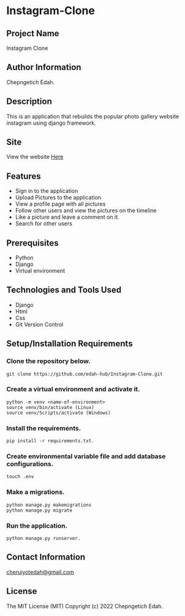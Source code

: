 # Instagram-Clone

## Project Name

Instagram Clone

## Author Information

Chepngetich Edah.

## Description

This is an application that rebuilds the popular photo gallery website instagram using django framework.

## Site

View the website <a href="#">Here</a>

## Features

<ul>
  <li>Sign in to the application</li>
  <li>Upload Pictures to the application</li>
  <li>View a profile page with all pictures</li>
  <li>Follow other users and view the pictures on the timeline</li>
  <li>Like a picture and leave a comment on it. </li>
  <li>Search for other users</li>
</ul>

## Prerequisites

<ul>
  <li>Python</li>
  <li>Django</li>
  <li>Virtual environment</li>
</ul>

## Technologies and Tools Used

<ul>
  <li>Django</li>
  <li>Html</li>
  <li>Css</li>
  <li>Git Version Control</li>
</ul>

## Setup/Installation Requirements

<h3>Clone the repository below.</h3>

`git clone https://github.com/edah-hub/Instagram-Clone.git`

<h3>Create a virtual environment and activate it.</h3>

`python -m venv <name-of-environment>`<br>
`source venv/bin/activate (Linux)`<br>
`source venv/Scripts/activate (Windows)`

<h3>Install the requirements.</h3>

`pip install -r requirements.txt.`

<h3>Create environmental variable file and add database configurations.</h3>

`touch .env`

<h3>Make a migrations.</h3>

`python manage.py makemigrations`<br>
`python manage.py migrate`

<h3>Run the application.</h3>

`python manage.py runserver.`

## Contact Information

cheruiyotedah@gmail.com

## License

The MIT License (MIT) Copyright (c) 2022 Chepngetich Edah.
